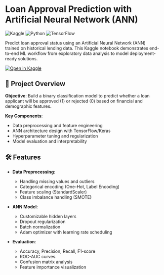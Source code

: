 # Loan Approval Prediction with Artificial Neural Network (ANN)

![Kaggle](https://img.shields.io/badge/Kaggle-Notebook-%2320BEFF?logo=kaggle)
![Python](https://img.shields.io/badge/Python-3.8%2B-blue)
![TensorFlow](https://img.shields.io/badge/TensorFlow-2.12%2B-orange)


Predict loan approval status using an Artificial Neural Network (ANN) trained on historical lending data. This Kaggle notebook demonstrates end-to-end ML workflow from exploratory data analysis to model deployment-ready solutions.

[![Open in Kaggle](https://kaggle.com/static/images/open-in-kaggle.svg)](https://www.kaggle.com/yourusername/loan-approval-prediction-with-ann)

## 📌 Project Overview

**Objective**: Build a binary classification model to predict whether a loan applicant will be approved (1) or rejected (0) based on financial and demographic features.

**Key Components**:
- Data preprocessing and feature engineering
- ANN architecture design with TensorFlow/Keras
- Hyperparameter tuning and regularization
- Model evaluation and interpretability

## 🛠️ Features

- **Data Preprocessing**:
  - Handling missing values and outliers
  - Categorical encoding (One-Hot, Label Encoding)
  - Feature scaling (StandardScaler)
  - Class imbalance handling (SMOTE)

- **ANN Model**:
  - Customizable hidden layers
  - Dropout regularization
  - Batch normalization
  - Adam optimizer with learning rate scheduling

- **Evaluation**:
  - Accuracy, Precision, Recall, F1-score
  - ROC-AUC curves
  - Confusion matrix analysis
  - Feature importance visualization

